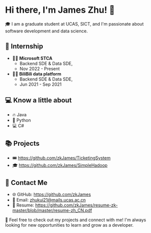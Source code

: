 # Hi there, I'm James Zhu! 👋

🎓 I am a graduate student at UCAS, SICT, and I'm passionate about software development and data science.

## 🚀 Internship
- 👨‍💻 **Microsoft STCA**
	- Backend SDE & Data SDE,
	- Nov 2022 - Present
- 👨‍💻  **BiliBili data platform**
	- Backend SDE & Data SDE,
	- Jun 2021 - Sep 2021

## 💻 Know a little about
- 🔥 Java
- 🐍 Python
- 💻 C#

## 📚 Projects
- 🎟️ https://github.com/zkJames/TicketingSystem
- 🎓 https://github.com/zkJames/SimpleHadoop

## 📧 Contact Me
- 🌐 GitHub: https://github.com/zkJames
- 📮 Email: zhukui21@mails.ucas.ac.cn
- 📕 Resume: https://github.com/zkJames/resume-zk-master/blob/master/resume-zh_CN.pdf

👀 Feel free to check out my projects and connect with me! I'm always looking for new opportunities to learn and grow as a developer.
